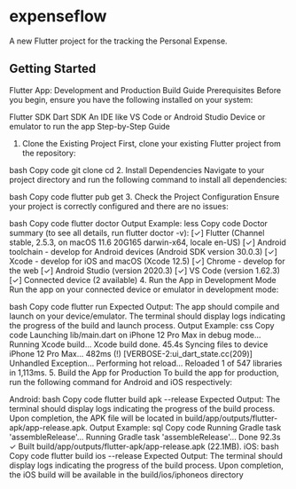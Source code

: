 # expenseflow

A new Flutter project for the tracking the Personal Expense.

## Getting Started

Flutter App: Development and Production Build Guide
Prerequisites
Before you begin, ensure you have the following installed on your system:

Flutter SDK
Dart SDK
An IDE like VS Code or Android Studio
Device or emulator to run the app
Step-by-Step Guide
1. Clone the Existing Project
   First, clone your existing Flutter project from the repository:

bash
Copy code
git clone <repository-url>
cd <project-directory>
2. Install Dependencies
   Navigate to your project directory and run the following command to install all dependencies:

bash
Copy code
flutter pub get
3. Check the Project Configuration
   Ensure your project is correctly configured and there are no issues:

bash
Copy code
flutter doctor
Output Example:
less
Copy code
Doctor summary (to see all details, run flutter doctor -v):
[✓] Flutter (Channel stable, 2.5.3, on macOS 11.6 20G165 darwin-x64, locale en-US)
[✓] Android toolchain - develop for Android devices (Android SDK version 30.0.3)
[✓] Xcode - develop for iOS and macOS (Xcode 12.5)
[✓] Chrome - develop for the web
[✓] Android Studio (version 2020.3)
[✓] VS Code (version 1.62.3)
[✓] Connected device (2 available)
4. Run the App in Development Mode
   Run the app on your connected device or emulator in development mode:

bash
Copy code
flutter run
Expected Output:
The app should compile and launch on your device/emulator.
The terminal should display logs indicating the progress of the build and launch process.
Output Example:
css
Copy code
Launching lib/main.dart on iPhone 12 Pro Max in debug mode...
Running Xcode build...
Xcode build done.                                           45.4s
Syncing files to device iPhone 12 Pro Max...
482ms (!) [VERBOSE-2:ui_dart_state.cc(209)] Unhandled Exception...
Performing hot reload...
Reloaded 1 of 547 libraries in 1,113ms.
5. Build the App for Production
   To build the app for production, run the following command for Android and iOS respectively:

Android:
bash
Copy code
flutter build apk --release
Expected Output:
The terminal should display logs indicating the progress of the build process.
Upon completion, the APK file will be located in build/app/outputs/flutter-apk/app-release.apk.
Output Example:
sql
Copy code
Running Gradle task 'assembleRelease'...
Running Gradle task 'assembleRelease'... Done               92.3s
✓ Built build/app/outputs/flutter-apk/app-release.apk (22.1MB).
iOS:
bash
Copy code
flutter build ios --release
Expected Output:
The terminal should display logs indicating the progress of the build process.
Upon completion, the iOS build will be available in the build/ios/iphoneos directory
